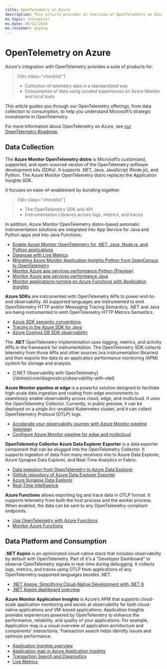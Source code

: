 ```yaml
---
title: OpenTelemetry on Azure 
description: This article provides an overview of OpenTelemetry on Azure.
ms.topic: conceptual
ms.date: 06/21/2024
ms.reviewer: quying
---
```


# OpenTelemetry on Azure

Azure's integration with OpenTelemetry provides a suite of products for:

> [!div class="checklist"]
> - Collection of telemetry data in a standardized way
> - Consumption of data using curated experiences on Azure Monitor and local tools

This article guides you through our OpenTelemetry offerings, from data collection to consumption, to help you understand Microsoft’s strategic investments in OpenTelemetry.

For more information about OpenTelemetry on Azure, see [our OpenTelemetry Roadmap](https://techcommunity.microsoft.com/t5/azure-observability-blog/making-azure-the-best-place-to-observe-your-apps-with/ba-p/3995896).

## Data Collection

The **Azure Monitor OpenTelemetry distro** is Microsoft’s customized, supported, and open-sourced version of the OpenTelemetry software development kits (SDKs). It supports .NET, Java, JavaScript (Node.js), and Python. The Azure Monitor OpenTelemetry distro replaces the Application Insights SDK.

It focuses on ease-of-enablement by bundling together:

> [!div class="checklist"]
> - The OpenTelemetry SDK and API
> - Instrumentation Libraries across logs, metrics, and traces

In addition, Azure Monitor OpenTelemetry distro-based automatic instrumentation solutions are integrated into App Service for Java and Python apps and into Java Functions.

- [Enable Azure Monitor OpenTelemetry for .NET, Java, Node.js, and Python applications](./opentelemetry-enable.md)
- [Diagnose with Live Metrics](./live-stream.md)
- [Migrating Azure Monitor Application Insights Python from OpenCensus to OpenTelemetry](./opentelemetry-python-opencensus-migrate.md)
- [Monitor Azure app services performance Python (Preview)](./azure-web-apps-python.md)
- [Monitor Azure app services performance Java](./azure-web-apps-java.md)
- [Monitor applications running on Azure Functions with Application Insights](./monitor-functions.md)

**Azure SDKs** are instrumented with OpenTelemetry APIs to power end-to-end observability. All supported languages are instrumented to emit OpenTelemetry HTTP and/or Messaging Tracing Semantics; .NET and Java are being instrumented to emit OpenTelemetry HTTP Metrics Semantics.

- [Azure SDK semantic conventions](https://github.com/Azure/azure-sdk/blob/main/docs/tracing/distributed-tracing-conventions.md)
- [Tracing in the Azure SDK for Java](/azure/developer/java/sdk/tracing)
- [Azure Cosmos DB SDK observability](/azure/cosmos-db/nosql/sdk-observability)

The **.NET** OpenTelemetry implementation uses logging, metrics, and activity APIs in the framework for instrumentation. The OpenTelemetry SDK collects telemetry from those APIs and other sources (via instrumentation libraries) and then exports the data to an application performance monitoring (APM) system for storage and analysis.

- [].NET Observability with OpenTelemetry](/dotnet/core/diagnostics/observability-with-otel)

**Azure Monitor pipeline at edge** is a powerful solution designed to facilitate high-scale data ingestion and routing from edge environments to seamlessly enable observability across cloud, edge, and multicloud. It uses the OpenTelemetry Collector. Currently, in public preview, it can be deployed on a single Arc-enabled Kubernetes cluster, and it can collect OpenTelemetry Protocol (OTLP) logs.

- [Accelerate your observability journey with Azure Monitor pipeline (preview)](https://devblogs.microsoft.com/dotnet/introducing-dotnet-aspire-simplifying-cloud-native-development-with-dotnet-8/)
- [Configure Azure Monitor pipeline for edge and multicloud](/dotnet/aspire/fundamentals/dashboard/overview)

**OpenTelemetry Collector Azure Data Explorer Exporter** is a data exporter component that can be plugged into the OpenTelemetry Collector. It supports ingestion of data from many receivers into to Azure Data Explorer, Azure Synapse Data Explorer, and Real-Time Analytics in Fabric. 

- [Data ingestion from OpenTelemetry to Azure Data Explorer](/azure/data-explorer/open-telemetry-connector)
- [GitHub repository of Azure Data Explorer Exporter](https://github.com/open-telemetry/opentelemetry-collector-contrib/tree/main/exporter/azuredataexplorerexporter)
- [Azure Synapse Data Explorer](/azure/synapse-analytics/data-explorer/data-explorer-overview)
- [Real-Time Intelligence](/fabric/real-time-intelligence/overview)

**Azure Functions** allows exporting log and trace data in OTLP format. It supports telemetry from both the host process and the worker process. When enabled, the data can be sent to any OpenTelemetry-compliant endpoints.

- [Use OpenTelemetry with Azure Functions](/azure/azure-functions/opentelemetry-howto)
- [Monitor Azure Functions](/azure/azure-functions/monitor-functions)

## Data Platform and Consumption

**.NET Aspire** is an opinionated cloud-native stack that includes observability by default with OpenTelemetry. Part of it's a "Developer Dashboard" to observe OpenTelemetry signals in real-time during debugging. It collects logs, metrics, and traces using OTLP from applications of any OpenTelemetry-supported languages besides .NET.

- [.NET Aspire: Simplifying Cloud-Native Development with .NET 8](https://devblogs.microsoft.com/dotnet/introducing-dotnet-aspire-simplifying-cloud-native-development-with-dotnet-8/)
- [.NET Aspire dashboard overview](/dotnet/aspire/fundamentals/dashboard/overview)

**Azure Monitor Application Insights** is Azure’s APM that supports cloud-scale application monitoring and excels at observability for both cloud-native applications and VM-based applications. Application Insights provides experiences powered by OpenTelemetry to enhance the performance, reliability, and quality of your applications. For example, Application map is a visual overview of application architecture and components' interactions; Transaction search helps identify issues and optimize performance.

- [Application Insights overview](./app-insights-overview.md)
- [Application map in Azure Application Insights](./app-map.md)
- [Transaction Search and Diagnostics](./transaction-search-and-diagnostics.md)
- [Live Metrics](./live-stream.md)
